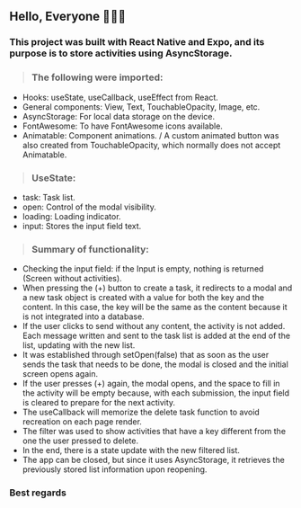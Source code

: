 
## Hello, Everyone 📃🧑🏻
### This project was built with React Native and Expo, and its purpose is to store activities using AsyncStorage.

> ### The following were imported:
* Hooks: useState, useCallback, useEffect from React.
* General components: View, Text, TouchableOpacity, Image, etc.
* AsyncStorage: For local data storage on the device.
* FontAwesome: To have FontAwesome icons available.
* Animatable: Component animations. / A custom animated button was also created from TouchableOpacity, which normally does not accept Animatable.

> ### UseState:
* task: Task list.
* open: Control of the modal visibility.
* loading: Loading indicator.
* input: Stores the input field text.

> ### Summary of functionality:
* Checking the input field: if the Input is empty, nothing is returned (Screen without activities).
* When pressing the (+) button to create a task, it redirects to a modal and a new task object is created with a value for both the key and the content. In this case, the key will be the same as the content because it is not integrated into a database.
* If the user clicks to send without any content, the activity is not added. Each message written and sent to the task list is added at the end of the list, updating with the new list.
* It was established through setOpen(false) that as soon as the user sends the task that needs to be done, the modal is closed and the initial screen opens again.
* If the user presses (+) again, the modal opens, and the space to fill in the activity will be empty because, with each submission, the input field is cleared to prepare for the next activity.
* The useCallback will memorize the delete task function to avoid recreation on each page render.
* The filter was used to show activities that have a key different from the one the user pressed to delete.
* In the end, there is a state update with the new filtered list.
* The app can be closed, but since it uses AsyncStorage, it retrieves the previously stored list information upon reopening.

### Best regards